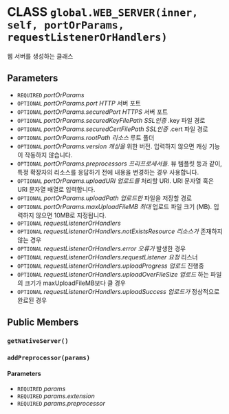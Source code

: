 # CLASS `global.WEB_SERVER(inner, self, portOrParams, requestListenerOrHandlers)`
웹 서버를 생성하는 클래스

## Parameters
* `REQUIRED` *portOrParams*
* `OPTIONAL` *portOrParams.port					HTTP* 서버 포트
* `OPTIONAL` *portOrParams.securedPort			HTTPS* 서버 포트
* `OPTIONAL` *portOrParams.securedKeyFilePath		SSL인증* .key 파일 경로
* `OPTIONAL` *portOrParams.securedCertFilePath	SSL인증* .cert 파일 경로
* `OPTIONAL` *portOrParams.rootPath				리소스* 루트 폴더
* `OPTIONAL` *portOrParams.version				캐싱을* 위한 버전. 입력하지 않으면 캐싱 기능이 작동하지 않습니다.
* `OPTIONAL` *portOrParams.preprocessors			프리프로세서들.* 뷰 템플릿 등과 같이, 특정 확장자의 리소스를 응답하기 전에 내용을 변경하는 경우 사용합니다.
* `OPTIONAL` *portOrParams.uploadURI				업로드를* 처리할 URI. URI 문자열 혹은 URI 문자열 배열로 입력합니다.
* `OPTIONAL` *portOrParams.uploadPath				업로드한* 파일을 저장할 경로
* `OPTIONAL` *portOrParams.maxUploadFileMB		최대* 업로드 파일 크기 (MB). 입력하지 않으면 10MB로 지정됩니다.
* `OPTIONAL` *requestListenerOrHandlers*
* `OPTIONAL` *requestListenerOrHandlers.notExistsResource		리소스가* 존재하지 않는 경우
* `OPTIONAL` *requestListenerOrHandlers.error					오류가* 발생한 경우
* `OPTIONAL` *requestListenerOrHandlers.requestListener		요청* 리스너
* `OPTIONAL` *requestListenerOrHandlers.uploadProgress		업로드* 진행중
* `OPTIONAL` *requestListenerOrHandlers.uploadOverFileSize	업로드* 하는 파일의 크기가 maxUploadFileMB보다 클 경우
* `OPTIONAL` *requestListenerOrHandlers.uploadSuccess			업로드가* 정상적으로 완료된 경우

## Public Members

### `getNativeServer()`

### `addPreprocessor(params)`
#### Parameters
* `REQUIRED` *params*
* `REQUIRED` *params.extension*
* `REQUIRED` *params.preprocessor*
